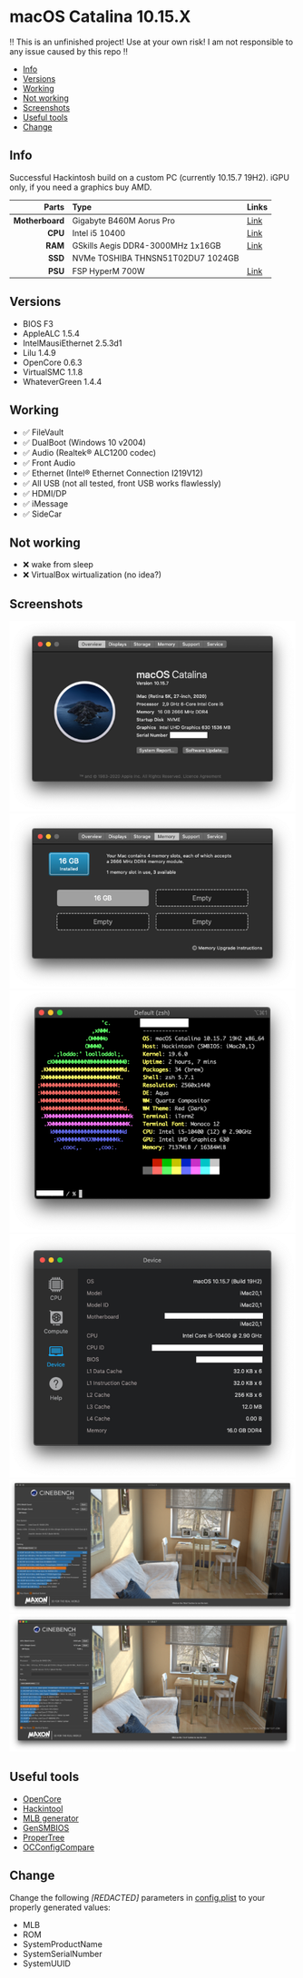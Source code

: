 # macOS Catalina 10.15.X
:bangbang: This is an unfinished project! Use at your own risk! I am not responsible to any issue caused by this repo :bangbang:

  - [Info](#info)
  - [Versions](#versions)
  - [Working](#working)
  - [Not working](#not-working)
  - [Screenshots](#screenshots)
  - [Useful tools](#useful-tools)
  - [Change](#change)

## Info

 Successful Hackintosh build on a custom PC (currently 10.15.7 19H2). iGPU only, if you need a graphics buy AMD.

Parts|Type|Links|
--:|:--|:--|
**Motherboard**|Gigabyte B460M Aorus Pro|[Link](https://www.gigabyte.com/Motherboard/B460M-AORUS-PRO-rev-10#kf)
**CPU**|Intel i5 10400|[Link](https://ark.intel.com/content/www/us/en/ark/products/199271/intel-core-i5-10400-processor-12m-cache-up-to-4-30-ghz.html)
**RAM**|GSkills Aegis DDR4-3000MHz 1x16GB |[Link](https://www.gskill.com/product/165/185/1535968303/F4-3000C16S-16GISBAegis-DDR4DDR4-3000MHz-CL16-18-18-38-1.35V16GB-(1x16GB))
**SSD**|NVMe TOSHIBA THNSN51T02DU7 1024GB||
**PSU**|FSP HyperM 700W|[Link]()

## Versions
- BIOS F3
- AppleALC 1.5.4
- IntelMausiEthernet 2.5.3d1
- Lilu 1.4.9
- OpenCore 0.6.3
- VirtualSMC 1.1.8
- WhateverGreen 1.4.4

## Working
- :white_check_mark: FileVault
- :white_check_mark: DualBoot (Windows 10 v2004)
- :white_check_mark: Audio (Realtek® ALC1200 codec)
- :white_check_mark: Front Audio
- :white_check_mark: Ethernet (Intel® Ethernet Connection I219V12)
- :white_check_mark: All USB (not all tested, front USB works flawlessly)
- :white_check_mark: HDMI/DP
- :white_check_mark: iMessage
- :white_check_mark: SideCar

## Not working
- :x: wake from sleep
- :x: VirtualBox wirtualization (no idea?)
## Screenshots
![about](/images/about.png "About") 
![memory](/images/memory.png "Memory") 
![neofetch](/images/neofetch.png "neofetch") 
![geekbench](/images/geekbench-device.png "Geekbench")
![cinebench-single](/images/cinebench-single.png "Cinebench-single") 
![cinebench-multi](/images/cinebench-multi.png "Cinebench-multi") 

## Useful tools
- [OpenCore](https://github.com/acidanthera/OpenCorePkg)
- [Hackintool](https://github.com/headkaze/Hackintool)
- [MLB generator](https://gist.github.com/graphis/688e2caa200d2b4182f7b9cc20a14731)
- [GenSMBIOS](https://github.com/corpnewt/GenSMBIOS)
- [ProperTree](https://github.com/corpnewt/ProperTree)
- [OCConfigCompare](https://github.com/corpnewt/OCConfigCompare)

## Change
Change the following *[REDACTED]* parameters in [config.plist](/EFI/OC/config.plist) to your properly generated values:
- MLB
- ROM
- SystemProductName
- SystemSerialNumber
- SystemUUID
